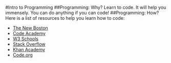 #Intro to Programming
##Programming: Why?
Learn to code. It will help you immensely. You can do anything if you can code!
##Programming: How?
Here is a list of resources to help you learn how to code:
* [The New Boston](https://www.thenewboston.com/)
* [Code Academy](http://www.codecademy.com/)
* [W3 Schools](http://www.w3schools.com/)
* [Stack Overflow](http://stackoverflow.com/)
* [Khan Academy](https://www.khanacademy.org/)
* [Code.org](http://code.org/)
